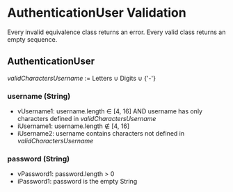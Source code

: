 # AuthenticationUser Validation
Every invalid equivalence class returns an error. Every valid class returns an empty sequence.

## AuthenticationUser
*validCharactersUsername* := Letters ∪ Digits ∪ {'-'}
### username (String)
- vUsername1: username.length ∈ [4, 16] AND username has only characters defined in *validCharactersUsername*
- iUsername1: username.length ∉ [4, 16]
- iUsername2: username contains characters not defined in *validCharactersUsername*

### password (String)
- vPassword1: password.length > 0
- iPassword1: password is the empty String